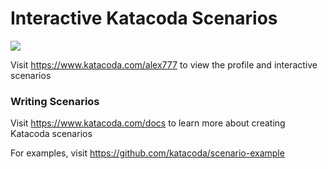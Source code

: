 # Interactive Katacoda Scenarios

[![](http://shields.katacoda.com/katacoda/alex777/count.svg)](https://www.katacoda.com/alex777 "Get your profile on Katacoda.com")

Visit https://www.katacoda.com/alex777 to view the profile and interactive scenarios

### Writing Scenarios
Visit https://www.katacoda.com/docs to learn more about creating Katacoda scenarios

For examples, visit https://github.com/katacoda/scenario-example
